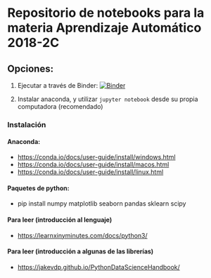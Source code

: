 
# Repositorio de notebooks para la materia Aprendizaje Automático 2018-2C

## Opciones:
1) Ejecutar a través de Binder: [![Binder](https://mybinder.org/badge.svg)](https://mybinder.org/v2/gh/pbrusco/aa-notebooks/master)

2) Instalar anaconda, y utilizar `jupyter notebook` desde su propia computadora (recomendado)

### Instalación
#### Anaconda:
- https://conda.io/docs/user-guide/install/windows.html
- https://conda.io/docs/user-guide/install/macos.html
- https://conda.io/docs/user-guide/install/linux.html

#### Paquetes de python:
- pip install numpy matplotlib seaborn pandas sklearn scipy

#### Para leer (introducción al lenguaje)
- https://learnxinyminutes.com/docs/python3/

#### Para leer (introducción a algunas de las librerías)
- https://jakevdp.github.io/PythonDataScienceHandbook/ 
